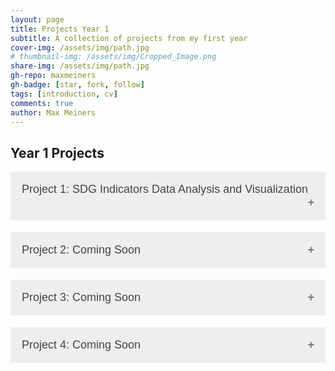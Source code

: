 ```yaml
---
layout: page
title: Projects Year 1
subtitle: A collection of projects from my first year
cover-img: /assets/img/path.jpg
# thumbnail-img: /assets/img/Cropped_Image.png
share-img: /assets/img/path.jpg
gh-repo: maxmeiners
gh-badge: [star, fork, follow]
tags: [introduction, cv]
comments: true
author: Max Meiners
---
```


<style>
  .accordion {
    background-color: #eee;
    color: #444;
    cursor: pointer;
    padding: 18px;
    width: 100%;
    border: none;
    text-align: left;
    outline: none;
    font-size: 18px;
    transition: 0.4s;
    margin-bottom: 5px;
  }

  .accordion.active, .accordion:hover {
    background-color: #ccc;
  }

  .accordion:after {
    content: '\002B'; /* Plus sign */
    color: #777;
    font-weight: bold;
    float: right;
  }

  .accordion.active:after {
    content: "\2212"; /* Minus sign */
  }

  .panel {
    padding: 0 18px;
    display: none;
    background-color: white;
    overflow: hidden;
    transition: max-height 0.2s ease-out;
  }

  .panel.show {
    display: block;
  }
</style>

<h2>Year 1 Projects</h2>

<button class="accordion">Project 1: SDG Indicators Data Analysis and Visualization</button>
<div class="panel">
  <h3>Project 1: <strong>SDG Indicators Data Analysis and Visualization</strong></h3>
  <p>For this project, I was given the freedom to choose any of the United Nations' Sustainable Development Goals (SDGs) to explore. I decided to focus on <strong>SDG 2: Zero Hunger</strong>, specifically looking at the relationship between GDP per capita and undernourishment or malnutrition rates in African countries. The goal of my analysis was to see if a country’s wealth had a strong impact on reducing malnutrition across the continent.</p>

  <p><strong>Key Findings:</strong></p>
  <ul>
    <li>Nearly 10% of people worldwide are malnourished, with most of them living in Sub-Saharan Africa.</li>
    <li>Economic struggles, conflict, and natural disasters like drought worsen the malnutrition problem in this region.</li>
    <li>The analysis explores whether wealthier countries are more successful in reducing hunger.</li>
  </ul>

  <h4>Dashboard</h4>
  <p>Below is the interactive Power BI dashboard that was the final deliverable for this project.</p>
  <iframe title="SDGIndicatorsDashboard_MaxMeiners" width="600" height="373.5" src="https://app.powerbi.com/view?r=eyJrIjoiNWQyNDgwNTItMThiMC00MWVlLTgwMzYtNDAzMmU2ODJlODc2IiwidCI6IjBhMzM1ODliLTAwMzYtNGZlOC1hODI5LTNlZDA5MjZhZjg4NiIsImMiOjl9" frameborder="0" allowFullScreen="true"></iframe>
</div>

<button class="accordion">Project 2: Coming Soon</button>
<div class="panel">
  <p>More projects will be added soon...</p>
</div>

<button class="accordion">Project 3: Coming Soon</button>
<div class="panel">
  <p>More projects will be added soon...</p>
</div>

<button class="accordion">Project 4: Coming Soon</button>
<div class="panel">
  <p>More projects will be added soon...</p>
</div>

<script>
  var acc = document.getElementsByClassName("accordion");
  var i;

  for (i = 0; i < acc.length; i++) {
    acc[i].addEventListener("click", function() {
      this.classList.toggle("active");
      var panel = this.nextElementSibling;
      if (panel.style.display === "block") {
        panel.style.display = "none";
      } else {
        panel.style.display = "block";
      }
    });
  }
</script>